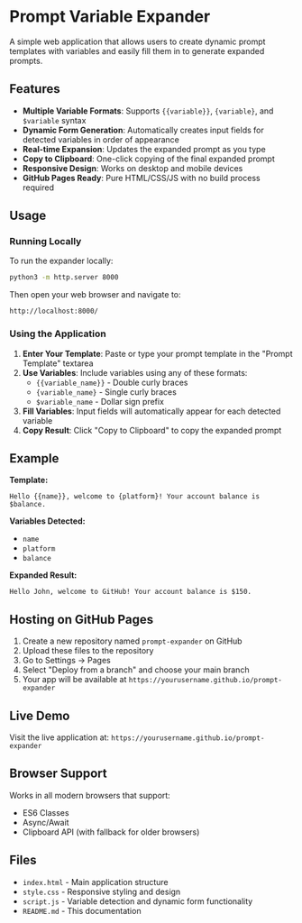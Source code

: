 # Prompt Variable Expander

A simple web application that allows users to create dynamic prompt templates with variables and easily fill them in to generate expanded prompts.

## Features

- **Multiple Variable Formats**: Supports `{{variable}}`, `{variable}`, and `$variable` syntax
- **Dynamic Form Generation**: Automatically creates input fields for detected variables in order of appearance
- **Real-time Expansion**: Updates the expanded prompt as you type
- **Copy to Clipboard**: One-click copying of the final expanded prompt
- **Responsive Design**: Works on desktop and mobile devices
- **GitHub Pages Ready**: Pure HTML/CSS/JS with no build process required

## Usage

### Running Locally

To run the expander locally:

```bash
python3 -m http.server 8000
```

Then open your web browser and navigate to:
```
http://localhost:8000/
```

### Using the Application

1. **Enter Your Template**: Paste or type your prompt template in the "Prompt Template" textarea
2. **Use Variables**: Include variables using any of these formats:
   - `{{variable_name}}` - Double curly braces
   - `{variable_name}` - Single curly braces  
   - `$variable_name` - Dollar sign prefix
3. **Fill Variables**: Input fields will automatically appear for each detected variable
4. **Copy Result**: Click "Copy to Clipboard" to copy the expanded prompt

## Example

**Template:**
```
Hello {{name}}, welcome to {platform}! Your account balance is $balance.
```

**Variables Detected:**
- `name`
- `platform` 
- `balance`

**Expanded Result:**
```
Hello John, welcome to GitHub! Your account balance is $150.
```

## Hosting on GitHub Pages

1. Create a new repository named `prompt-expander` on GitHub
2. Upload these files to the repository
3. Go to Settings → Pages
4. Select "Deploy from a branch" and choose your main branch
5. Your app will be available at `https://yourusername.github.io/prompt-expander`

## Live Demo

Visit the live application at: `https://yourusername.github.io/prompt-expander`

## Browser Support

Works in all modern browsers that support:
- ES6 Classes
- Async/Await
- Clipboard API (with fallback for older browsers)

## Files

- `index.html` - Main application structure
- `style.css` - Responsive styling and design
- `script.js` - Variable detection and dynamic form functionality
- `README.md` - This documentation